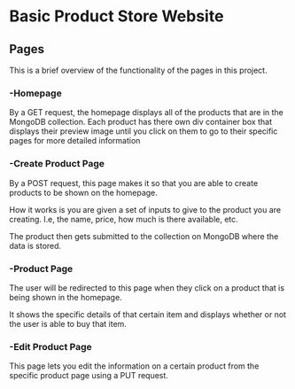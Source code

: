 # Basic Product Store Website

## Pages
This is a brief overview of the functionality of the pages in this project.

### -Homepage
By a GET request, the homepage displays all of the products that are in the MongoDB collection. Each product has there own div container box that displays their preview image until you click on them to go to their specific pages for more detailed information

### -Create Product Page
By a POST request, this page makes it so that you are able to create products to be shown on the homepage.

How it works is you are given a set of inputs to give to the product you are creating. I.e, the name, price, how much is there available, etc.

The product then gets submitted to the collection on MongoDB where the data is stored.

### -Product Page
The user will be redirected to this page when they click on a product that is being shown in the homepage.

It shows the specific details of that certain item and displays whether or not the user is able to buy that item.

### -Edit Product Page
This page lets you edit the information on a certain product from the specific product page using a PUT request.
